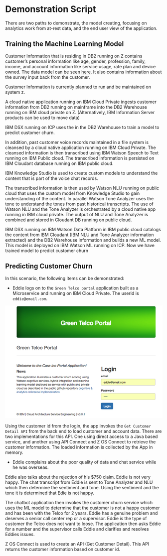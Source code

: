 # Demonstration Script
There are two paths to demonstrate, the model creating, focusing on analytics work from at-rest data, and the end user view of the application.

## Training the Machine Learning Model

Customer Information that is residing in DB2 running on Z contains customer’s personal information like age, gender, profession, family, income, and account information like service usage, rate plan and device owned. The data model can be seen [here](). It also contains information about the survey input back from the customer.

Customer Information is currently planned to run and be maintained on system z.

A cloud native application running on IBM Cloud Private ingests customer information from DB2 running on mainframe into the DB2 Warehouse running on IBM cloud private on Z. (Alternatively, IBM Information Server products can be used to move data)

IBM DSX running on ICP uses the in the DB2 Warehouse to train a model to predict customer churn.

In addition, past customer voice records maintained in a file system is cleansed by a cloud native application running on IBM Cloud Private. The cleansed information is then transcribed using IBM Watson Speech to Text running on IBM Public cloud. The transcribed information is persisted on IBM Cloudant database running on IBM public cloud.

IBM Knowledge Studio is used to create custom models to understand the content that is part of the voice chat records.

The transcribed information is then used by Watson NLU running on public cloud that uses the custom model from Knowledge Studio to gain understanding of the content. In parallel Watson Tone Analyzer uses the tone to understand the tones from past historical transcripts.
The use of Watson NLU and the Tone Analyzer is orchestrated by a cloud native app running in IBM cloud private.  The output of NLU and Tone Analyzer is combined and stored in Cloudant DB running on public cloud.

IBM DSX running on IBM Watson Data Platform in IBM public cloud catalogs the content from IBM Cloudant (IBM NLU and Tone Analyzer information extracted) and the DB2 Warehouse information and builds a new ML model. This model is deployed on IBM Watson ML running on ICP. Now we have trained model to predict customer churn


## Predicting Customer Churn
In this scenario, the following items can be demonstrated:
* Eddie logs on to the `Green Telco portal` application built as a Microservice and running on IBM Cloud Private. The userid is `eddie@email.com`.

![](login.png)


Using the customer id from the login, the app invokes the `Get Customer Detail API` from the back end to load customer and account data. There are two implementations for this API. One using direct access to a Java based service, and another using API Connect and Z OS Connect to retrieve the customer information. The loaded information is collected by the App in memory.

* Eddie complains about the poor quality of data and chat service while he was overseas.

Eddie also talks about the rejection of his $750 claim.  Eddie is not very happy. The chat transcript from Eddie is sent to Tone Analyzer and NLU which then determine the sentiment and tone. Using the sentiment and the tone it is determined that Edie is not happy.

The chatbot application then invokes the customer churn service which uses the ML model to determine that the customer is not a happy customer and has been with the Telco for 2 years. Eddie has a genuine problem and deserves a senior call center rep or a supervisor. Eddie is the type of customer the Telco does not want to loose. The application then asks Eddie for a number and the supervisor calls Eddie and clarifies and resolves Eddies issues.


Z OS Connect is used to create an API (Get Customer Detail). This API returns the customer information based on customer id.
